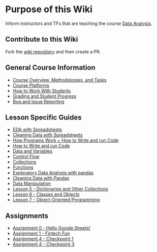 # Purpose of this Wiki

Inform instructors and TFs that are teaching the course [Data Analysis](https://github.com/LaunchCodeEducation/data-analysis).

## Contribute to this Wiki

Fork the [wiki repository](https://github.com/LaunchCodeEducation/data-analysis-wiki) and then create a PR.

## General Course Information

* [Course Overview, Methodologies, and Tasks](https://github.com/LaunchCodeEducation/data-analysis/wiki/Course-Overview-and-Structure)
* [Course Platforms](https://github.com/LaunchCodeEducation/data-analysis/wiki/Course-Platforms)
* [How to Work With Students](https://github.com/LaunchCodeEducation/data-analysis/wiki/Working-With-Students)
* [Grading and Student Progress](https://github.com/LaunchCodeEducation/data-analysis/wiki/Grading-and-Student-Progress)
* [Bug and Issue Reporting](https://github.com/LaunchCodeEducation/data-analysis/wiki/Course-Overview-and-Structure#Bug-and-Issue-Reporting)

## Lesson Specific Guides

* [EDA with Spreadsheets](https://github.com/LaunchCodeEducation/data-analysis-curriculum/wiki/EDA-Spreadsheets)
* [Cleaning Data with Spreadsheets](https://github.com/LaunchCodeEducation/data-analysis-curriculum/wiki/Cleaning-Spreadsheets)
* [How Programs Work + How to Write and run Code](https://github.com/LaunchCodeEducation/data-analysis-curriculum/wiki/How-Programs-Work)
* [How to Write and run Code](https://github.com/LaunchCodeEducation/data-analysis-curriculum/wiki/How-to-Write-Code)
* [Data and Variables](https://github.com/LaunchCodeEducation/data-analysis-curriculum/wiki/Data-and-Variables)
* [Control Flow](https://github.com/LaunchCodeEducation/data-analysis-curriculum/wiki/Control-Flow)
* [Collections](https://github.com/LaunchCodeEducation/data-analysis-curriculum/wiki/Collections)
* [Functions](https://github.com/LaunchCodeEducation/data-analysis-curriculum/wiki/Functions)
* [Exploratory Data Analysis with pandas](https://github.com/LaunchCodeEducation/data-analysis-curriculum/wiki/EDA-with-pandas)
* [Cleaning Data with Pandas](https://github.com/LaunchCodeEducation/data-analysis-curriculum/wiki/Cleaning-Pandas)
* [Data Manipulation](https://github.com/LaunchCodeEducation/data-analysis-curriculum/wiki/Data-Manipulation)
* [Lesson 5 - Dictionaries and Other Collections](https://github.com/LaunchCodeEducation/data-analysis/wiki/Lesson-5-(Dictionaries))
* [Lesson 6 - Classes and Objects](https://github.com/LaunchCodeEducation/data-analysis/wiki/Lesson-6-(Classes-&-Objects))
* [Lesson 7 - Object-Oriented Programming](https://github.com/LaunchCodeEducation/data-analysis/wiki/Lesson-7-(OOP))

## Assignments

* [Assignment 0 - Hello Google Sheets!](https://github.com/LaunchCodeEducation/data-analysis-curriculum/wiki/assignment0)
* [Assignment 1 - Fintech Fun](https://github.com/LaunchCodeEducation/data-analysis-curriculum/wiki/Assignment-1-Fintech-Fun)
* [Assignment 4 - Checkpoint 1](https://github.com/LaunchCodeEducation/data-analysis-curriculum/wiki/Assignment-4-Checkpoint-1)
* [Assignment 4 - Checkpoint 3](https://github.com/LaunchCodeEducation/data-analysis-curriculum/wiki/Assignment-4-Checkpoint-3)
